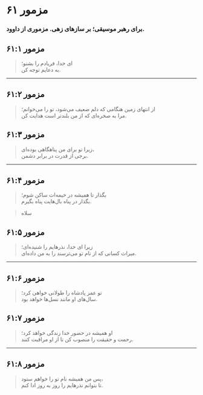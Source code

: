 # مزمور ۶۱

### برای رهبر موسیقی؛ بر سازهای زهی. مزموری از داوود.

## مزمور ۶۱:۱

> ای خدا، فریادم را بشنو؛  
> به دعایم توجه کن.

---

## مزمور ۶۱:۲

> از انتهای زمین هنگامی که دلم ضعیف می‌شود، تو را می‌خوانم؛  
> مرا به صخره‌ای که از من بلندتر است هدایت کن.

## مزمور ۶۱:۳

> زیرا تو برای من پناهگاهی بوده‌ای،  
> برجی از قدرت در برابر دشمن.

---

## مزمور ۶۱:۴

> بگذار تا همیشه در خیمه‌ات ساکن شوم؛  
> بگذار در پناه بال‌هایت پناه بگیرم.

> سلاه

## مزمور ۶۱:۵

> زیرا ای خدا، نذرهایم را شنیده‌ای؛  
> میراث کسانی که از نام تو می‌ترسند را به من داده‌ای.

---

## مزمور ۶۱:۶

> تو عمر پادشاه را طولانی خواهی کرد؛  
> سال‌های او مانند نسل‌ها خواهد بود.

## مزمور ۶۱:۷

> او همیشه در حضور خدا زندگی خواهد کرد؛  
> رحمت و حقیقت را منصوب کن تا از او مراقبت کنند.

---

## مزمور ۶۱:۸

> پس من همیشه نام تو را خواهم ستود،  
> تا بتوانم نذرهایم را روز به روز ادا کنم.
